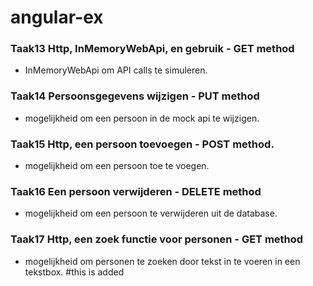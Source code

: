 # angular-ex


### Taak13 Http, InMemoryWebApi, en gebruik - GET method
 - InMemoryWebApi om API calls te simuleren.
### Taak14 Persoonsgegevens wijzigen - PUT method
 - mogelijkheid om een persoon in de mock api te wijzigen.
### Taak15 Http, een persoon toevoegen - POST method.
 - mogelijkheid om een persoon toe te voegen.
### Taak16 Een persoon verwijderen - DELETE method
 - mogelijkheid om een persoon te verwijderen uit de database.
### Taak17 Http, een zoek functie voor personen - GET method
 - mogelijkheid om personen te zoeken door tekst in te voeren in een tekstbox.
#this is added
